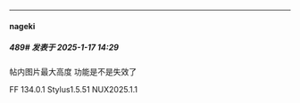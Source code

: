 ﻿
*****

####  nageki  
##### 489#       发表于 2025-1-17 14:29

帖内图片最大高度 功能是不是失效了

FF 134.0.1 Stylus1.5.51 NUX2025.1.1

